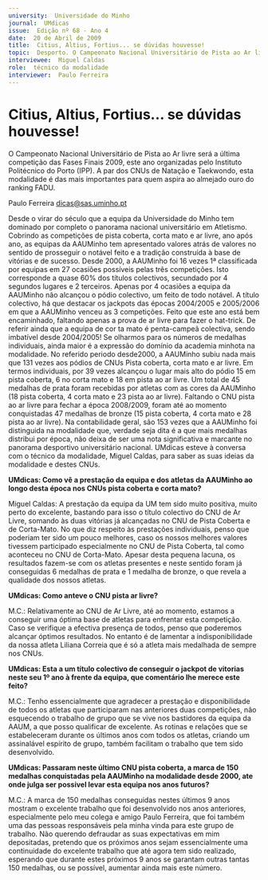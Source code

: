```yaml
---
university:  Universidade do Minho
journal:  UMdicas
issue:  Edição nº 68 - Ano 4
date:  20 de Abril de 2009
title:  Citius, Altius, Fortius... se dúvidas houvesse!
topic:  Desporto. O Campeonato Nacional Universitário de Pista ao Ar livre
interviewee:  Miguel Caldas
role:  técnico da modalidade
interviewer:  Paulo Ferreira
--- 
```


# Citius, Altius, Fortius... se dúvidas houvesse!

O Campeonato Nacional Universitário de Pista ao Ar livre será a última competição das Fases Finais 2009, este ano organizadas pelo Instituto Politécnico do Porto (IPP). A par dos CNUs de Natação e Taekwondo, esta modalidade é das mais importantes para quem aspira ao almejado ouro do ranking FADU.
 
Paulo Ferreira dicas@sas.uminho.pt 


Desde o virar do século que a equipa da Universidade do Minho tem dominado por completo o panorama nacional universitário em Atletismo.
Cobrindo as competições de pista coberta, corta mato e ar livre, ano após ano, as equipas da AAUMinho tem apresentado valores atrás de valores no sentido de prosseguir o notável feito e a tradição construída à base de vitórias e de sucesso.
Desde 2000, a AAUMinho foi 16 vezes 1ª classificada por equipas em 27 ocasiões possíveis pelas três competições.
Isto corresponde a quase 60% dos títulos colectivos, secundado por 4 segundos lugares e 2 terceiros.
Apenas por 4 ocasiões a equipa da AAUMinho não alcançou o pódio colectivo, um feito de todo notável.
A título colectivo, há que destacar os jackpots das épocas 2004/2005 e 2005/2006 em que a AAUMinho venceu as 3 competições. Feito que este ano está bem encaminhado, faltando apenas a prova de ar livre para fazer o hat-trick.
De referir ainda que a equipa de cor ta mato é penta-campeã colectiva, sendo imbatível desde 2004/2005!
Se olharmos para os números de medalhas individuais, ainda maior é a expressão do domínio da academia minhota na modalidade.
No referido periodo desde2000, a AAUMinho subiu nada mais que 131 vezes aos pódios de CNUs Pista coberta, corta mato e ar livre.
Em termos individuais, por 39 vezes alcançou o lugar mais alto do pódio 15 em pista coberta, 6 no corta mato e 18 em pista ao ar livre.
Um total de 45 medalhas de prata foram recebidas por atletas com as cores da AAUMinho (18 pista coberta, 4 corta mato e 23 pista ao ar livre).
Faltando o CNU pista ao ar livre para fechar a época 2008/2009, foram até ao momento conquistadas 47 medalhas de bronze (15 pista coberta, 4 corta mato e 28 pista ao ar livre).
Na contabilidade geral, são 153 vezes que a AAUMinho foi distinguida na modalidade que, verdade seja dita é a que mais medalhas distribui por época, não deixa de ser uma nota significativa e marcante no panorama desportivo universitário nacional.
UMdicas esteve à conversa com o técnico da modalidade, Miguel Caldas, para saber as suas ideias da modalidade e destes CNUs.
 

**UMdicas: Como vê a prestação da equipa e dos atletas da AAUMinho ao longo desta época nos CNUs pista coberta e corta mato?**

Miguel Caldas: A prestação da equipa da UM tem sido muito positiva, muito perto do excelente, bastando para isso o título colectivo do CNU de Ar Livre, somando às duas vitórias já alcançadas no CNU de Pista Coberta e de Corta-Mato.
No que diz respeito às prestações individuais, penso que poderiam ter sido um pouco melhores, caso os nossos melhores valores tivessem participado especialmente no CNU de Pista Coberta, tal como aconteceu no CNU de Corta-Mato.
Apesar desta pequena lacuna, os resultados fazem-se com os atletas presentes e neste sentido foram já conseguidas 6 medalhas de prata e 1 medalha de bronze, o que revela a qualidade dos nossos atletas.
 

**UMdicas: Como anteve o CNU pista ar livre?**

M.C.: Relativamente ao CNU de Ar Livre, até ao momento, estamos a conseguir uma óptima base de atletas para enfrentar esta competição. Caso se verifique a efectiva presença de todos, penso que poderemos alcançar óptimos resultados.
No entanto é de lamentar a indisponibilidade da nossa atleta Liliana Correia que é só a atleta mais medalhada de sempre nos CNUs.
 

**UMdicas: Esta a um título colectivo de conseguir o jackpot de vitorias neste seu 1º ano à frente da equipa, que comentário lhe merece este feito?**

M.C.: Tenho essencialmente que agradecer a prestação e disponibilidade de todos os atletas que participaram nas anteriores duas competições, não esquecendo o trabalho de grupo que se vive nos bastidores da equipa da AAUM, a que posso qualificar de excelente.
As rotinas e relações que se estabeleceram durante os últimos anos com todos os atletas, criando um assinalável espírito de grupo, também facilitam o trabalho que tem sido desenvolvido.
 

**UMdicas: Passaram neste último CNU pista coberta, a marca de 150 medalhas conquistadas pela AAUMinho na modalidade desde 2000, ate onde julga ser possivel levar esta equipa nos anos futuros?**

M.C.: A marca de 150 medalhas conseguidas nestes últimos 9 anos mostram o excelente trabalho que foi desenvolvido nos anos anteriores, especialmente pelo meu colega e amigo Paulo Ferreira, que foi também uma das pessoas responsáveis pela minha vinda para este grupo de trabalho.
Não querendo defraudar as suas expectativas em mim depositadas, pretendo que os próximos anos sejam essencialmente uma continuidade do excelente trabalho que até agora tem sido realizado, esperando que durante estes próximos 9 anos se garantam outras tantas 150 medalhas, ou se possível, aumentar ainda mais este número.

